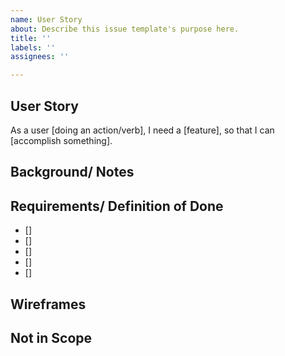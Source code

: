 ```yaml
---
name: User Story
about: Describe this issue template's purpose here.
title: ''
labels: ''
assignees: ''

---
```


## User Story
As a user [doing an action/verb], I need a [feature], so that I can [accomplish something]. 

## Background/ Notes


## Requirements/ Definition of Done
- []
- []
- []
- []
- []

## Wireframes

## Not in Scope
